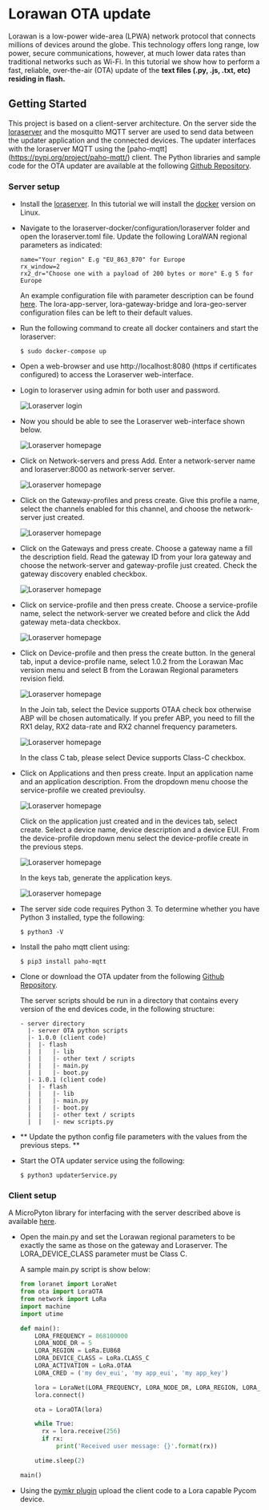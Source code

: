 # Lorawan OTA update


Lorawan is a low-power wide-area (LPWA) network protocol that connects millions of devices around the globe. This technology offers long range, low power, secure communications, however, at much lower data rates than traditional networks such as Wi-Fi. In this tutorial we show how to perform a fast, reliable, over-the-air (OTA) update of the **text files (.py, .js, .txt, etc) residing in flash.**

## Getting Started

This project is based on a client-server architecture. On the server side the [loraserver](https://www.loraserver.io) and the mosquitto MQTT server are used to send data between the updater application and the connected devices. The updater interfaces with the loraserver MQTT using the [paho-mqtt] (https://pypi.org/project/paho-mqtt/) client. The Python libraries and sample code for the OTA updater are available at the following [Github Repository](https://github.com/pycom/pycom-libraries/tree/master/examples/OTA-lorawan).

### Server setup

* Install the [loraserver](https://www.loraserver.io/overview/). In this tutorial we will install the [docker](https://www.loraserver.io/guides/docker-compose/) version on Linux.
* Navigate to the loraserver-docker/configuration/loraserver folder and open the loraserver.toml file. Update the following LoraWAN regional parameters as indicated:

  ```
  name="Your region" E.g "EU_863_870" for Europe 
  rx_window=2
  rx2_dr="Choose one with a payload of 200 bytes or more" E.g 5 for Europe
  ```

  An example configuration file with parameter description can be found [here](https://www.loraserver.io/loraserver/install/config/). The lora-app-server, lora-gateway-bridge and lora-geo-server configuration files can be left to their default values.

* Run the following command to create all docker containers and start the loraserver:

  ```
  $ sudo docker-compose up
  ```

* Open a web-browser and use http://localhost:8080 (https if certificates configured) to access the Loraserver web-interface. 
* Login to loraserver using admin for both user and password.

  ![Loraserver login](../../.gitbook/assets/Loraserver_login.png)

* Now you should be able to see the Loraserver web-interface shown below.

  ![Loraserver homepage](../../.gitbook/assets/Loraserver_main.png)

* Click on Network-servers and press Add. Enter a network-server name and loraserver:8000 as network-server server.

  ![Loraserver homepage](../../.gitbook/assets/Loraserver_ns.png)

* Click on the Gateway-profiles and press create. Give this profile a name, select the channels enabled for this channel, and choose the network-server just created.

  ![Loraserver homepage](../../.gitbook/assets/Loraserver_gw_profile.png)

* Click on the Gateways and press create. Choose a gateway name a fill the description field. Read the gateway ID from your lora gateway and choose the network-server and gateway-profile just created. Check the gateway discovery enabled checkbox.

  ![Loraserver homepage](../../.gitbook/assets/Loraserver_gw.png)

* Click on service-profile and then press create. Choose a service-profile name, select the network-server we created before and click the Add gateway meta-data checkbox.

  ![Loraserver homepage](../../.gitbook/assets/Loraserver_sp.png)

* Click on Device-profile and then press the create button. In the general tab, input a device-profile name, select 1.0.2 from the Lorawan Mac version menu and select B from the Lorawan Regional parameters revision field.

  ![Loraserver homepage](../../.gitbook/assets/Loraserver_dp_general.png)

  In the Join tab, select the Device supports OTAA check box otherwise ABP will be chosen automatically. If you prefer ABP, you need to fill the RX1 delay, RX2 data-rate and RX2 channel frequency parameters.

  ![Loraserver homepage](../../.gitbook/assets/Loraserver_dp_auth.png)

  In the class C tab, please select Device supports Class-C checkbox. 

* Click on Applications and then press create. Input an application name and an application description. From the dropdown menu choose the service-profile we created previoulsy.

  ![Loraserver homepage](../../.gitbook/assets/Loraserver_app.png)

  Click on the application just created and in the devices tab, select create. Select a device name, device description and a device EUI. From the device-profile dropdown menu select the device-profile create in the previous steps.

  ![Loraserver homepage](../../.gitbook/assets/Loraserver_app_device.png)

  In the keys tab, generate the application keys. 

  ![Loraserver homepage](../../.gitbook/assets/Loraserver_device_key.png)

* The server side code requires Python 3. To determine whether you have Python 3 installed, type the following:
 
  ```
  $ python3 -V
  ```

* Install the paho mqtt client using:

  ```
  $ pip3 install paho-mqtt
  ``` 

* Clone or download the OTA updater from the following [Github Repository](https://github.com/pycom/pycom-libraries/tree/master/examples/OTA-lorawan).

  The server scripts should be run in a directory that contains every version of the end devices code, in the following structure:

  ```text
  - server directory
    |- server OTA python scripts
    |- 1.0.0 (client code)
    |  |- flash
    |  |   |- lib
    |  |   |- other text / scripts
    |  |   |- main.py
    |  |   |- boot.py
    |- 1.0.1 (client code)
    |  |- flash
    |  |   |- lib
    |  |   |- main.py
    |  |   |- boot.py
    |  |   |- other text / scripts
    |  |   |- new scripts.py 
  ```

* ** Update the python config file parameters with the values from the previous steps. ** 

* Start the OTA updater service using the following:

  ```
  $ python3 updaterService.py
  ```

### Client setup

A MicroPyton library for interfacing with the server described above is available [here](https://github.com/pycom/pycom-libraries/tree/master/examples/OTA-lorawan/firmware/1.17.0/flash).

* Open the main.py and set the Lorawan regional parameters to be exactly the same as those on the gateway and Loraserver. The LORA_DEVICE_CLASS parameter must be Class C. 

  A sample main.py script is show below:

  ```Python
  from loranet import LoraNet
  from ota import LoraOTA
  from network import LoRa
  import machine
  import utime

  def main():
      LORA_FREQUENCY = 868100000
      LORA_NODE_DR = 5
      LORA_REGION = LoRa.EU868
      LORA_DEVICE_CLASS = LoRa.CLASS_C
      LORA_ACTIVATION = LoRa.OTAA
      LORA_CRED = ('my dev_eui', 'my app_eui', 'my app_key')

      lora = LoraNet(LORA_FREQUENCY, LORA_NODE_DR, LORA_REGION, LORA_DEVICE_CLASS, LORA_ACTIVATION, LORA_CRED)
      lora.connect()

      ota = LoraOTA(lora)

      while True:
        rx = lora.receive(256)
        if rx:
            print('Received user message: {}'.format(rx))

      utime.sleep(2)

  main()
  ```

* Using the [pymkr plugin](https://atom.io/packages/pymakr) upload the client code to a Lora capable Pycom device. 




